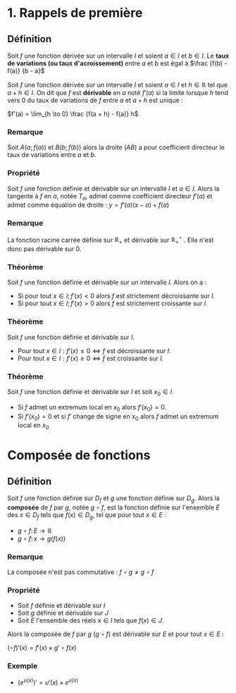 # 1. Rappels de première

## Définition

Soit $f$ une fonction dérivée sur un intervalle $I$ et soient $a \in I$ et $b \in I$.
Le **taux de variations (ou taux d'acroissement)** entre $a$ et $b$ est égal à $\frac {f(b) - f(a)} {b - a}$

Soit $f$ une fonction dérivée sur un intervalle $I$ et soient $a \in I$ et $h \in \mathbb R$ tel que $a + h \in I$.
On dit que $f$ est **dérivable** en $a$ noté $f'(a)$ si la limite lorsque $h$ tend vers 0 du taux de variations de $f$ entre $a$ et $a + h$ est unique :

$f'(a) = \lim_{h \to 0} \frac {f(a + h) - f(a)} h$

### Remarque

Soit $A (a; f(a))$ et $B (b; f(b))$ alors la droite $(AB)$ a pour coefficient directeur le taux de variations entre $a$ et $b$.

### Propriété

Soit $f$ une fonction définie et dérivable sur un intervalle $I$ et $a \in I$. Alors la tangente à $f$ en $a$, notée $T_a$, admet comme coefficient directeur $f'(a)$ et admet comme équation de droite : $y = f'(a)(x - a) + f(a)$

### Remarque

La fonction racine carrée définie sur ${\mathbb R} _ +$ et dérivable sur ${\mathbb R} _ + ^ \star$ . Elle n'est donc pas dérivable sur 0.

### Théorème

Soit $f$ une fonction définie et dérivable sur un intervalle $I$. Alors on a :

- Si pour tout $x \in I ; f'(x) < 0$ alors $f$ est strictement décroissante sur $I$.
- Si pour tout $x \in I ; f'(x) > 0$ alors $f$ est strictement croissante sur $I$.

### Théorème

Soit $f$ une fonction définie et dérivable sur $I$.

- Pour tout $x \in I : f'(x) \leq 0 \Leftrightarrow f$ est décroissante sur $I$.
- Pour tout $x \in I : f'(x) \geq 0 \Leftrightarrow f$ est croissante sur $I$.

### Théorème

Soit $f$ une fonction définie et dérivable sur $I$ et soit $x_0 \in I$.

- Si $f$ admet un extremum local en $x_0$ alors $f'(x_0) = 0$.
- Si $f'(x_0) = 0$ et si $f'$ change de signe en $x_0$ alors $f$ admet un extremum local en $x_0$

# Composée de fonctions

## Définition

Soit $f$ une fonction définie sur $D_f$ et $g$ une fonction définie sur $D_g$. Alors la **composée** de $f$ par $g$, notée $g \circ f$, est la fonction définie sur l'ensemble $E$ des $x \in D_f$ tels que $f(x) \in D_g$, tel que pour tout $x \in E$ :

- $g \circ f \colon E \to \mathbb R$
- $g \circ f \colon x \to g(f(x))$

### Remarque

La composée n'est pas commutative : $f \circ g \neq g \circ f$

### Propriété

- Soit $f$ définie et dérivable sur $I$
- Soit $g$ définie et dérivable sur $J$
- Soit $E$ l'ensemble des réels $x \in I$ tels que $f(x) \in J$.

Alors la composée de $f$ par $g$ ($g \circ f$) est dérivable sur $E$ et pour tout $x \in E$ :

$( \circ f)'(x) = f'(x) \times g' \circ f(x)$

### Exemple

- $(e^{u(x)})' = u'(x) \times e^{u(x)}$

